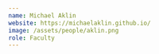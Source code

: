 ```yaml
---
name: Michael Aklin
website: https://michaelaklin.github.io/
image: /assets/people/aklin.png
role: Faculty
---
```

